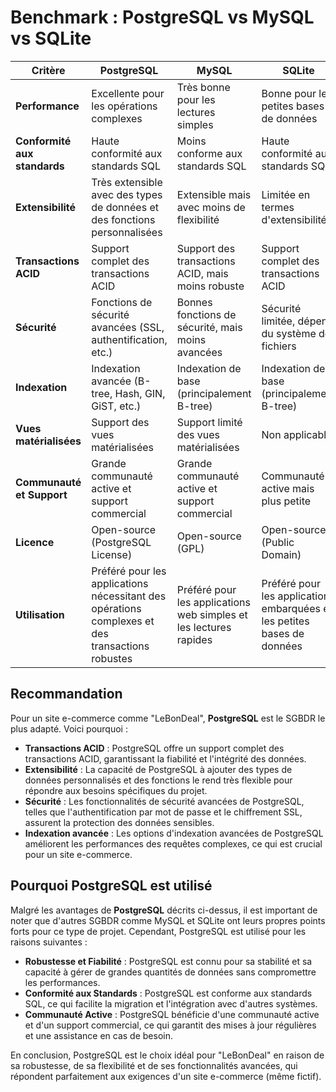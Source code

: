 # Benchmark : PostgreSQL vs MySQL vs SQLite

| Critère                      | PostgreSQL                                      | MySQL                                           | SQLite                                         |
|------------------------------|-------------------------------------------------|-------------------------------------------------|------------------------------------------------|
| **Performance**              | Excellente pour les opérations complexes        | Très bonne pour les lectures simples            | Bonne pour les petites bases de données        |
| **Conformité aux standards** | Haute conformité aux standards SQL              | Moins conforme aux standards SQL                | Haute conformité aux standards SQL             |
| **Extensibilité**            | Très extensible avec des types de données et des fonctions personnalisées | Extensible mais avec moins de flexibilité       | Limitée en termes d'extensibilité               |
| **Transactions ACID**        | Support complet des transactions ACID           | Support des transactions ACID, mais moins robuste| Support complet des transactions ACID          |
| **Sécurité**                 | Fonctions de sécurité avancées (SSL, authentification, etc.) | Bonnes fonctions de sécurité, mais moins avancées| Sécurité limitée, dépend du système de fichiers|
| **Indexation**               | Indexation avancée (B-tree, Hash, GIN, GiST, etc.) | Indexation de base (principalement B-tree)      | Indexation de base (principalement B-tree)     |
| **Vues matérialisées**       | Support des vues matérialisées                  | Support limité des vues matérialisées           | Non applicable                                 |
| **Communauté et Support**    | Grande communauté active et support commercial  | Grande communauté active et support commercial  | Communauté active mais plus petite             |
| **Licence**                  | Open-source (PostgreSQL License)                | Open-source (GPL)                               | Open-source (Public Domain)                    |
| **Utilisation**              | Préféré pour les applications nécessitant des opérations complexes et des transactions robustes | Préféré pour les applications web simples et les lectures rapides | Préféré pour les applications embarquées et les petites bases de données |

## Recommandation

Pour un site e-commerce comme "LeBonDeal", **PostgreSQL** est le SGBDR le plus adapté. Voici pourquoi :

- **Transactions ACID** : PostgreSQL offre un support complet des transactions ACID, garantissant la fiabilité et l'intégrité des données.
- **Extensibilité** : La capacité de PostgreSQL à ajouter des types de données personnalisés et des fonctions le rend très flexible pour répondre aux besoins spécifiques du projet.
- **Sécurité** : Les fonctionnalités de sécurité avancées de PostgreSQL, telles que l'authentification par mot de passe et le chiffrement SSL, assurent la protection des données sensibles.
- **Indexation avancée** : Les options d'indexation avancées de PostgreSQL améliorent les performances des requêtes complexes, ce qui est crucial pour un site e-commerce.

## Pourquoi PostgreSQL est utilisé

Malgré les avantages de **PostgreSQL** décrits ci-dessus, il est important de noter que d'autres SGBDR comme MySQL et SQLite ont leurs propres points forts pour ce type de projet. Cependant, PostgreSQL est utilisé pour les raisons suivantes :

- **Robustesse et Fiabilité** : PostgreSQL est connu pour sa stabilité et sa capacité à gérer de grandes quantités de données sans compromettre les performances.
- **Conformité aux Standards** : PostgreSQL est conforme aux standards SQL, ce qui facilite la migration et l'intégration avec d'autres systèmes.
- **Communauté Active** : PostgreSQL bénéficie d'une communauté active et d'un support commercial, ce qui garantit des mises à jour régulières et une assistance en cas de besoin.

En conclusion, PostgreSQL est le choix idéal pour "LeBonDeal" en raison de sa robustesse, de sa flexibilité et de ses fonctionnalités avancées, qui répondent parfaitement aux exigences d'un site e-commerce (même fictif).